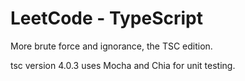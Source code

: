 # LeetCode - TypeScript

More brute force and ignorance, the TSC edition.

tsc version 4.0.3
uses Mocha and Chia for unit testing.
